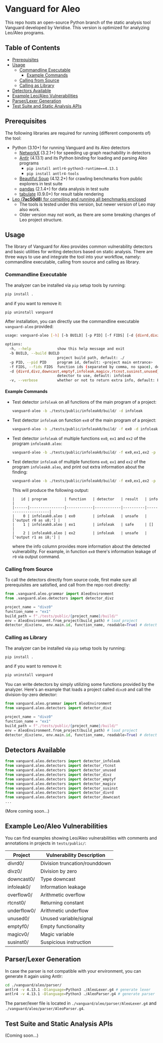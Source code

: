 # Vanguard for Aleo

This repo hosts an open-source Python branch of the static analysis tool Vanguard developed by Veridise. This version is optimized for analyzing Leo/Aleo programs.

## Table of Contents

- [Prerequisites](#prerequisites)
- [Usage](#usage)
  - [Commandline Executable](#commandline-executable)
    - [Example Commands](#example-commands)
  - [Calling from Source](#calling-from-source)
  - [Calling as Library](#calling-as-library)
- [Detectors Available](#detectors-available)
- [Example Leo/Aleo Vulnerabilities](#example-leoaleo-vulnerabilities)
- [Parser/Lexer Generation](#parserlexer-generation)
- [Test Suite and Static Analysis APIs](#test-suite-and-static-analysis-apis)

## Prerequisites

The following libraries are required for running (different components of) the tool:

- Python (3.10+) for running Vanguard and its Aleo detectors
  - [NetworkX](https://networkx.org/documentation/stable/install.html) (3.2.1+) for speeding up graph reachability in detectors
  - [Antlr](https://www.antlr.org/) (4.13.1) and its Python binding for loading and parsing Aleo programs
    - `pip install antlr4-python3-runtime==4.13.1`
    - `pip install antlr4-tools`
  - [Beautiful Soup](https://www.crummy.com/software/BeautifulSoup/) (4.12.2+) for crawling benchmarks from public explorers in test suite
  - [pandas](https://pandas.pydata.org/)  (2.1.4+) for data analysis in test suite
  - [tabulate](https://github.com/astanin/python-tabulate) (0.9.0+) for result table rendering
- <u>Leo (**7ac50d8**) for compiling and running all benchmarks enclosed</u>
  - The tools is tested under this version, but newer version of Leo may also work.
  - Older version may not work, as there are some breaking changes of Leo project structure.

## Usage

The library of Vanguard for Aleo provides common vulnerability detectors and basic utilities for writing detectors based on static analysis. There are three ways to use and integrate the tool into your workflow, namely: commandline executable, calling from source and calling as library.

### Commandline Executable

The analyzer can be installed via `pip` setup tools by running:

```bash
pip install .
```

and if you want to remove it:

```bash
pip uninstall vanguard
```

After installation, you can directly use the commandline executable `vanguard-aleo` provided:

```bash
usage: vanguard-aleo [-h] [-b BUILD] [-p PID] [-f FIDS] [-d {divrd,divz,downcast,emptyf,infoleak,magicv,rtcnst,susinst,unused}] [-v]

options:
  -h, --help            show this help message and exit
  -b BUILD, --build BUILD
                        project build path, default: ./
  -p PID, --pid PID     program id, default: <project main entrance>
  -f FIDS, --fids FIDS  function ids (separated by comma, no space), default: <all functions of project>
  -d {divrd,divz,downcast,emptyf,infoleak,magicv,rtcnst,susinst,unused}, --detector {divrd,divz,downcast,emptyf,infoleak,magicv,rtcnst,susinst,unused}
                        detector to use, default: infoleak
  -v, --verbose         whether or not to return extra info, default: False
```

#### Example Commands

- Test detector `infoleak` on all functions of the main program of a project:

  ```bash
  vanguard-aleo -b ./tests/public/infoleak0/build/ -d infoleak
  ```

- Test detector `infoleak` on function `ex0` of the main program of a project:

  ```bash
  vanguard-aleo -b ./tests/public/infoleak0/build/ -f ex0 -d infoleak
  ```

- Test detector `infoleak` of multiple functions `ex0`, `ex1` and `ex2` of the program `infoleak0.aleo`:

  ```bash
  vanguard-aleo -b ./tests/public/infoleak0/build/ -f ex0,ex1,ex2 -p infoleak0.aleo -d infoleak
  ```

- Test detector `infoleak` of multiple functions `ex0`, `ex1` and `ex2` of the program `infoleak0.aleo`, and print out extra information about the finding:

  ```bash
  vanguard-aleo -b ./tests/public/infoleak0/build/ -f ex0,ex1,ex2 -p infoleak0.aleo -d infoleak -v
  ```

  This will produce the following output:

  ```
  |   id | program        | function   | detector   | result   | info                 |
  |------|----------------|------------|------------|----------|----------------------|
  |    0 | infoleak0.aleo | ex0        | infoleak   | unsafe   | ['output r0 as u8;'] |
  |    1 | infoleak0.aleo | ex1        | infoleak   | safe     | []                   |
  |    2 | infoleak0.aleo | ex2        | infoleak   | unsafe   | ['output r1 as i8;'] |
  ```

  where the info column provides more information about the detected vulnerability. For example, in function `ex0` there's information leakage of `r0` via output command. 

### Calling from Source

To call the detectors directly from source code, first make sure all prerequisites are satisfied, and call from the repo root directly:

```python
from .vanguard.aleo.grammar import AleoEnvironment
from .vanguard.aleo.detectors import detector_divz

project_name = "divz0"
function_name = "ex1"
build_path = f"./tests/public/{project_name}/build/"
env = AleoEnvironment.from_project(build_path) # load project
detector_divz(env, env.main.id, function_name, readable=True) # detect
```

### Calling as Library

The analyzer can be installed via `pip` setup tools by running:

```bash
pip install .
```

and if you want to remove it:

```bash
pip uninstall vanguard
```

You can write detectors by simply utilizing some functions provided by the analyzer. Here's an example that loads a project called `divz0` and call the division-by-zero detector:

```python
from vanguard.aleo.grammar import AleoEnvironment
from vanguard.aleo.detectors import detector_divz

project_name = "divz0"
function_name = "ex1"
build_path = f"./tests/public/{project_name}/build/"
env = AleoEnvironment.from_project(build_path) # load project
detector_divz(env, env.main.id, function_name, readable=True) # detect
```

## Detectors Available

```python
from vanguard.aleo.detectors import detector_infoleak
from vanguard.aleo.detectors import detector_rtcnst
from vanguard.aleo.detectors import detector_unused
from vanguard.aleo.detectors import detector_divz
from vanguard.aleo.detectors import detector_emptyf
from vanguard.aleo.detectors import detector_magicv
from vanguard.aleo.detectors import detector_susinst
from vanguard.aleo.detectors import detector_divrd
from vanguard.aleo.detectors import detector_downcast
...
```

(More coming soon...)

## Example Leo/Aleo Vulnerabilities

You can find examples showing Leo/Aleo vulnerabilities with comments and annotations in projects in `tests/public/`:

| Project     | Vulnerability Description     |
| ----------- | ----------------------------- |
| divrd0/     | Division truncation/rounddown |
| divz0/      | Division by zero              |
| downcast0/  | Type downcast                 |
| infoleak0/  | Information leakage           |
| overflow0/  | Arithmetic overflow           |
| rtcnst0/    | Returning constant            |
| underflow0/ | Arithmetic underflow          |
| unused0/    | Unused variable/signal        |
| emptyf0/    | Empty functionality           |
| magicv0/    | Magic variable                |
| susinst0/   | Suspicious instruction        |

## Parser/Lexer Generation

In case the parser is not compatible with your environment, you can generate it again using Antlr:

```bash
cd ./vanguard/aleo/parser/
antlr4 -v 4.13.1 -Dlanguage=Python3 ./AleoLexer.g4 # generate lexer
antlr4 -v 4.13.1 -Dlanguage=Python3 ./AleoParser.g4 # generate parser
```

The parser/lexer file is located in `./vanguard/aleo/parser/AleoLexer.g4` and `./vanguard/aleo/parser/AleoParser.g4`.

## Test Suite and Static Analysis APIs

(Coming soon...)
